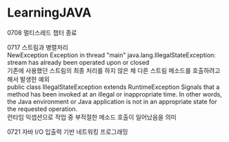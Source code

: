 # LearningJAVA

0708 멀티스레드 챕터 종료   

0717 스트림과 병렬처리  
NewException Exception in thread "main" java.lang.IllegalStateException: stream has already been operated upon or closed  
기존에 사용했던 스트림의 최종 처리를 하지 않은 채 다른 스트림 메소드를 호출하려고 해서 발생한 예외  
public class IllegalStateException
extends RuntimeException
Signals that a method has been invoked at an illegal or inappropriate time. In other words, the Java environment or Java application is not in an appropriate state for the requested operation.  
런타임 익셉션으로 작업 중 부적절한 메소드 호출이 일어났음을 의미  

0721 자바 I/O 입출력 기반 네트워킹 프로그래밍  
